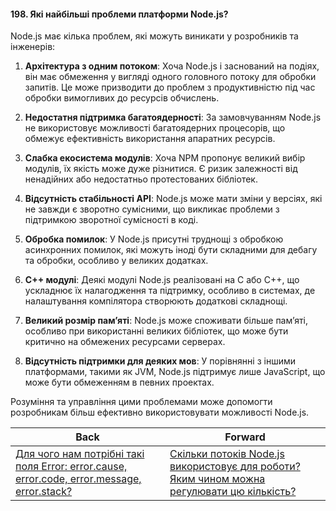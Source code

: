 #### 198. Які найбільші проблеми платформи Node.js?

Node.js має кілька проблем, які можуть виникати у розробників та інженерів:

1. **Архітектура з одним потоком**: Хоча Node.js і заснований на подіях, він має обмеження у вигляді одного головного потоку для обробки запитів. Це може призводити до проблем з продуктивністю під час обробки вимогливих до ресурсів обчислень.

2. **Недостатня підтримка багатоядерності**: За замовчуванням Node.js не використовує можливості багатоядерних процесорів, що обмежує ефективність використання апаратних ресурсів.

3. **Слабка екосистема модулів**: Хоча NPM пропонує великий вибір модулів, їх якість може дуже різнитися. Є ризик залежності від ненадійних або недостатньо протестованих бібліотек.

4. **Відсутність стабільності API**: Node.js може мати зміни у версіях, які не завжди є зворотно сумісними, що викликає проблеми з підтримкою зворотної сумісності в коді.

5. **Обробка помилок**: У Node.js присутні труднощі з обробкою асинхронних помилок, які можуть іноді бути складними для дебагу та обробки, особливо у великих додатках.

6. **C++ модулі**: Деякі модулі Node.js реалізовані на C або C++, що ускладнює їх налагодження та підтримку, особливо в системах, де налаштування компілятора створюють додаткові складнощі.

7. **Великий розмір пам’яті**: Node.js може споживати більше пам’яті, особливо при використанні великих бібліотек, що може бути критично на обмежених ресурсами серверах.

8. **Відсутність підтримки для деяких мов**: У порівнянні з іншими платформами, такими як JVM, Node.js підтримує лише JavaScript, що може бути обмеженням в певних проектах.

Розуміння та управління цими проблемами може допомогти розробникам більш ефективно використовувати можливості Node.js.

| Back | Forward |
|---|---|
| [Для чого нам потрібні такі поля Error: error.cause, error.code, error.message, error.stack?](/ua/strong-middle/questions-for-an-application-programmer-on-nodejs/what-are-these-fields-errorcause-errorcode-errormessage-errorstack-used-for.md)  | [Скільки потоків Node.js використовує для роботи? Яким чином можна регулювати цю кількість?](/ua/senior/nodejs/how-many-threads-does-nodejs-use-for-operation-how-to-control-this-number.md) |
